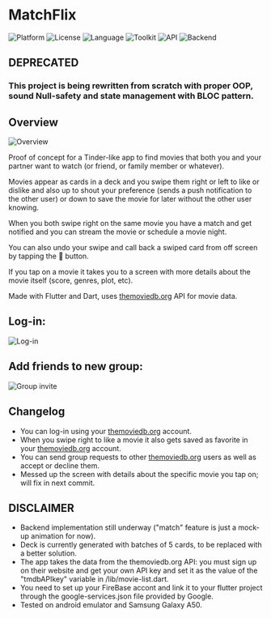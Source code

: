 # MatchFlix
![Platform](http://img.shields.io/badge/platform-android-blue.svg?style=flat)
![License](https://img.shields.io/github/license/ifelsebreak/MatchFlix)
![Language](https://img.shields.io/badge/language-Dart-blue)
![Toolkit](https://img.shields.io/badge/toolkit-Flutter-brightgreen)
![API](https://img.shields.io/badge/API-themoviedb.org-red)
![Backend](https://img.shields.io/badge/Backend-FireBase-yellow)

## DEPRECATED
### This project is being rewritten from scratch with proper OOP, sound Null-safety and state management with BLOC pattern.

## Overview

![Overview](https://github.com/ifelsebreak/MatchFlix-flutter/blob/main/lib/images/20210101_200410.gif)

Proof of concept for a Tinder-like app to find movies that both you and your partner want to watch (or friend, or family member or whatever).

Movies appear as cards in a deck and you swipe them right or left to like or dislike and also up to shout your preference (sends a push notification to the other user) or down to save the movie for later without the other user knowing.

When you both swipe right on the same movie you have a match and get notified and you can stream the movie or schedule a movie night.

You can also undo your swipe and call back a swiped card from off screen by tapping the 🔄 button.

If you tap on a movie it takes you to a screen with more details about the movie itself (score, genres, plot, etc).

Made with Flutter and Dart, uses [themoviedb.org](http://themoviedb.org) API for movie data.


## Log-in:

![Log-in](https://github.com/ifelsebreak/MatchFlix-flutter/blob/main/lib/images/Composizione_4.gif)


## Add friends to new group:

![Group invite](https://github.com/ifelsebreak/MatchFlix-flutter/blob/main/lib/images/MatchFlix_4.gif)


## Changelog

- You can log-in using your [themoviedb.org](http://themoviedb.org) account.
- When you swipe right to like a movie it also gets saved as favorite in your [themoviedb.org](http://themoviedb.org) account.
- You can send group requests to other [themoviedb.org](http://themoviedb.org) users as well as accept or decline them.
- Messed up the screen with details about the specific movie you tap on; will fix in next commit.

## DISCLAIMER

- Backend implementation still underway ("match" feature is just a mock-up animation for now).
- Deck is currently generated with batches of 5 cards, to be replaced with a better solution.
- The app takes the data from the themoviedb.org API: you must sign up on their website and get your own API key and set it as the value of the "tmdbAPIkey" variable in /lib/movie-list.dart.
- You need to set up your FireBase accont and link it to your flutter project through the google-services.json file provided by Google.
- Tested on android emulator and Samsung Galaxy A50.
